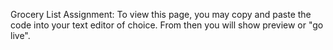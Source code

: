 Grocery List Assignment:
To view this page, you may copy and paste the code into your text editor of choice. From then you will show preview or "go live".
